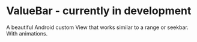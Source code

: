 ValueBar - currently in development
========

A beautiful Android custom View that works similar to a range or seekbar. With animations.
